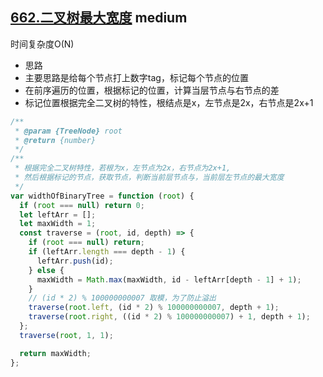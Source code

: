 ## [662.二叉树最大宽度](https://leetcode.cn/problems/maximum-width-of-binary-tree/) <Badge type="warning">medium</Badge>

时间复杂度O(N)

- 思路
- 主要思路是给每个节点打上数字tag，标记每个节点的位置
- 在前序遍历的位置，根据标记的位置，计算当层节点与右节点的差
- 标记位置根据完全二叉树的特性，根结点是x，左节点是2x，右节点是2x+1

```js
/**
 * @param {TreeNode} root
 * @return {number}
 */
/**
 * 根据完全二叉树特性，若根为x，左节点为2x，右节点为2x+1,
 * 然后根据标记的节点，获取节点，判断当前层节点与，当前层左节点的最大宽度
 */
var widthOfBinaryTree = function (root) {
  if (root === null) return 0;
  let leftArr = [];
  let maxWidth = 1;
  const traverse = (root, id, depth) => {
    if (root === null) return;
    if (leftArr.length === depth - 1) {
      leftArr.push(id);
    } else {
      maxWidth = Math.max(maxWidth, id - leftArr[depth - 1] + 1);
    }
    // (id * 2) % 100000000007 取模，为了防止溢出
    traverse(root.left, (id * 2) % 100000000007, depth + 1);
    traverse(root.right, ((id * 2) % 100000000007) + 1, depth + 1);
  };
  traverse(root, 1, 1);

  return maxWidth;
};
```
